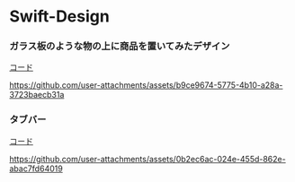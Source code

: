# Swift-Design

### ガラス板のような物の上に商品を置いてみたデザイン
[コード](https://github.com/hiroyuki0402/ProductsDesign)

https://github.com/user-attachments/assets/b9ce9674-5775-4b10-a28a-3723baecb31a

### タブバー
[コード](https://github.com/hiroyuki0402/TabBarDesign)


https://github.com/user-attachments/assets/0b2ec6ac-024e-455d-862e-abac7fd64019

